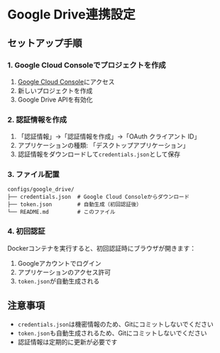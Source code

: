 # Google Drive連携設定

## セットアップ手順

### 1. Google Cloud Consoleでプロジェクトを作成
1. [Google Cloud Console](https://console.cloud.google.com/)にアクセス
2. 新しいプロジェクトを作成
3. Google Drive APIを有効化

### 2. 認証情報を作成
1. 「認証情報」→「認証情報を作成」→「OAuth クライアント ID」
2. アプリケーションの種類: 「デスクトップアプリケーション」
3. 認証情報をダウンロードして`credentials.json`として保存

### 3. ファイル配置
```
configs/google_drive/
├── credentials.json  # Google Cloud Consoleからダウンロード
├── token.json        # 自動生成（初回認証後）
└── README.md         # このファイル
```

### 4. 初回認証
Dockerコンテナを実行すると、初回認証時にブラウザが開きます：
1. Googleアカウントでログイン
2. アプリケーションのアクセス許可
3. `token.json`が自動生成される

## 注意事項
- `credentials.json`は機密情報のため、Gitにコミットしないでください
- `token.json`も自動生成されるため、Gitにコミットしないでください
- 認証情報は定期的に更新が必要です
